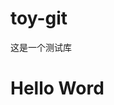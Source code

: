 <!--
 * @author: lsj
 * @create: 2021-05-18 10:38 AM
 * @license: MIT
 * @lastAuthor: lsj
 * @lastEditTime: 2021-05-18 10:40 AM
 * @desc: 
-->
# toy-git
这是一个测试库

<h1>Hello Word</h1>
